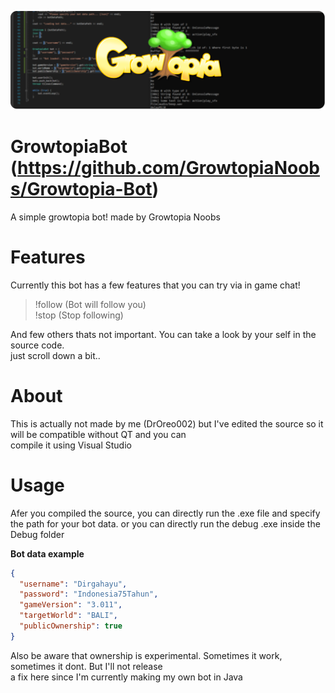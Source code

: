 [![GrowtopiaBot](https://github.com/DrOreo002/GrowtopiaBot/blob/master/icon.png)](https://github.com/DrOreo002/GrowtopiaBot)

# GrowtopiaBot (https://github.com/GrowtopiaNoobs/Growtopia-Bot)
A simple growtopia bot! made by Growtopia Noobs

# Features
Currently this bot has a few features that you can try via
in game chat!  

> !follow (Bot will follow you)  
> !stop (Stop following)

And few others thats not important. You can take a look by your self in the source code.  
just scroll down a bit..  

# About
This is actually not made by me (DrOreo002) but I've edited the source so it will be compatible without QT and you can  
compile it using Visual Studio  

# Usage
Afer you compiled the source, you can directly run the .exe file and specify the path for your bot data.
or you can directly run the debug .exe inside the Debug folder  

**Bot data example**  
```json
{
  "username": "Dirgahayu",
  "password": "Indonesia75Tahun",
  "gameVersion": "3.011",
  "targetWorld": "BALI",
  "publicOwnership": true
}
```
Also be aware that ownership is experimental. Sometimes it work, sometimes it dont. But I'll not release  
a fix here since I'm currently making my own bot in Java  
